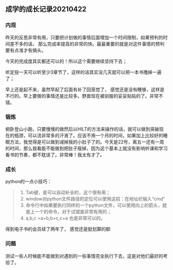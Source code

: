 ## 成学的成长记录20210422

### 内观

昨天的反思非常有用，只要把计划做的事情后面增加一个时间限制，如果预判的时间差不多的话， 那么完成率提高的非常的快。最最重要的就是对这件事情的预判要有点准才有搞头。

今天的完成度其实都还可以的！所以这个需要继续坚持下去；

听定投一天可以听至少3章节了，这样的话其实没几天就可以把一本书撸掉一遍了；

早上还是起不来，虽然早起了后面有补了回笼觉了， 感觉还是没有睡够，这样是不行的。早上要做的事情还是比较多。野兽现在被驯服的妥妥贴贴的了。非常不错。

### 锻炼

俯卧登山小跑，只要慢慢的做然后以HILT的方法来操作的话，就可以做到突破现在的瓶颈，可以流非常多的汗液了。应该不用一个月的时间，如果加上比较好的睡眠方法，我觉得是可以做到减掉我的小肚子了的。今天是22号，离五一还有一周的时间，那么我看能不能做到把肚子瘦掉，因为这个基本上就没有影响听课和学习看书的节奏，都不耽误了。非常棒！我太有才了。

### 成长

python的一点小技巧：

> 1. Tab键，是可以自动补全的，这个很有用；
> 2. window对python文件路径的定位可以使用这招：在地址栏输入“cmd”
> 3. 命令行中如果要执行同样的一个python文件，可以使用向上的箭头，就是上一个的命令，对于试错是非常有用的；
> 4. a,b,c =a+b,b+c,c+a 也是非常可以的。

得到电子书的会员续了两年了， 感觉还是挺划算的额

### 问题

测试一些人时候能不能做到对遇到的一些事情完全执行下去，这是对他们最好的考验了。